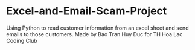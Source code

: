 # Excel-and-Email-Scam-Project
Using Python to read customer information from an excel sheet and send emails to those customers.
Made by Bao Tran Huy Duc for TH Hoa Lac Coding Club
